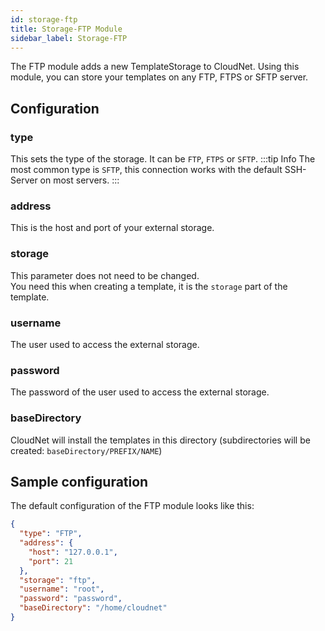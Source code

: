 ```yaml
---
id: storage-ftp
title: Storage-FTP Module
sidebar_label: Storage-FTP
---
```


The FTP module adds a new TemplateStorage to CloudNet. Using this module, you can store your templates on any FTP, FTPS or SFTP server.

## Configuration
### type
This sets the type of the storage. It can be `FTP`, `FTPS` or `SFTP`.
:::tip Info
The most common type is `SFTP`, this connection works with the default SSH-Server on most servers.
:::

### address
This is the host and port of your external storage.

### storage
This parameter does not need to be changed.  
You need this when creating a template, it is the `storage` part of the template.

### username
The user used to access the external storage.

### password
The password of the user used to access the external storage.

### baseDirectory
CloudNet will install the templates in this directory (subdirectories will be created: `baseDirectory/PREFIX/NAME`)

## Sample configuration
The default configuration of the FTP module looks like this:
```json
{
  "type": "FTP",
  "address": {
    "host": "127.0.0.1",
    "port": 21
  },
  "storage": "ftp",
  "username": "root",
  "password": "password",
  "baseDirectory": "/home/cloudnet"
}
```